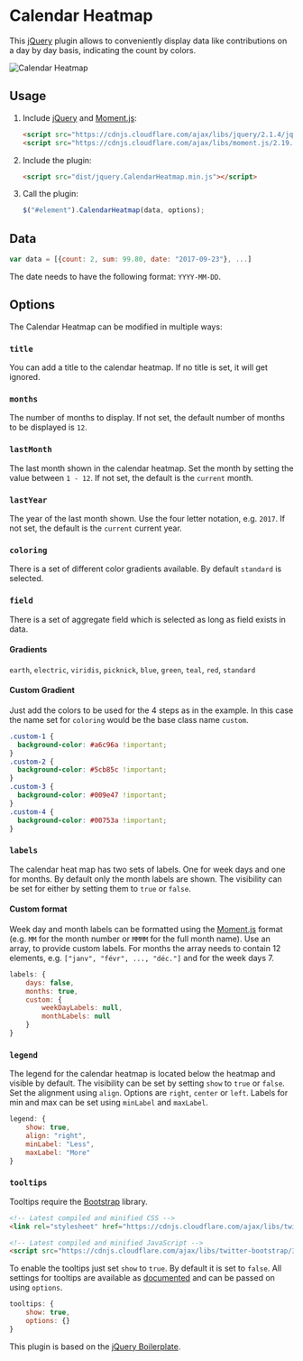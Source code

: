 # Calendar Heatmap

This [jQuery] plugin allows to conveniently display data like contributions on a day by day basis, indicating the count by colors.

![Calendar Heatmap](https://user-images.githubusercontent.com/6181737/33098032-04143994-ceda-11e7-9a05-47dbef561a70.png)

## Usage

1. Include [jQuery] and [Moment.js]:

	```html
	<script src="https://cdnjs.cloudflare.com/ajax/libs/jquery/2.1.4/jquery.min.js"></script>
	<script src="https://cdnjs.cloudflare.com/ajax/libs/moment.js/2.19.2/moment.min.js"></script>
	```

2. Include the plugin:

	```html
	<script src="dist/jquery.CalendarHeatmap.min.js"></script>
	```

3. Call the plugin:

	```javascript
	$("#element").CalendarHeatmap(data, options);
	```

## Data

```javascript
var data = [{count: 2, sum: 99.80, date: "2017-09-23"}, ...]
```
The date needs to have the following format: `YYYY-MM-DD`.

## Options

The Calendar Heatmap can be modified in multiple ways:

### `title`
You can add a title to the calendar heatmap. If no title is set, it will get ignored.

### `months`
The number of months to display. If not set, the default number of months to be displayed is `12`.

### `lastMonth`
The last month shown in the calendar heatmap. Set the month by setting the value between `1 - 12`. If not set, the default is the `current` month.

### `lastYear`
The year of the last month shown. Use the four letter notation, e.g. `2017`. If not set, the default is the `current` current year.

### `coloring`
There is a set of different color gradients available. By default `standard` is selected.

### `field`
There is a set of aggregate field which is selected as long as field exists in data.

#### Gradients
 `earth`, `electric`, `viridis`, `picknick`, `blue`, `green`, `teal`, `red`, `standard`

#### Custom Gradient
Just add the colors to be used for the 4 steps as in the example. In this case the name set for `coloring` would be the base class name `custom`.

```css
.custom-1 {
  background-color: #a6c96a !important;
}
.custom-2 {
  background-color: #5cb85c !important;
}
.custom-3 {
  background-color: #009e47 !important;
}
.custom-4 {
  background-color: #00753a !important;
}
```


### `labels`
The calendar heat map has two sets of labels. One for week days and one for months. By default only the month labels are shown. The visibility can be set for either by setting them to `true` or `false`.

#### Custom format
Week day and month labels can be formatted using the [Moment.js] format (e.g. `MM` for the month number or `MMMM` for the full month name). Use an array, to provide custom labels. For months the array needs to contain 12 elements, e.g. `["janv", "févr", ..., "déc."]` and for the week days 7.

```javascript
labels: {
	days: false,
	months: true,
	custom: {
		weekDayLabels: null,
		monthLabels: null
	}
}
```

### `legend`
The legend for the calendar heatmap is located below the heatmap and visible by default. The visibility can be set by setting `show` to `true` or `false`. Set the alignment using `align`. Options are `right`, `center` or `left`. Labels for min and max can be set using `minLabel` and `maxLabel`. 

```javascript
legend: {
	show: true,
	align: "right",
	minLabel: "Less",
	maxLabel: "More"
}
```

### `tooltips`
Tooltips require the [Bootstrap] library.

```html
<!-- Latest compiled and minified CSS -->
<link rel="stylesheet" href="https://cdnjs.cloudflare.com/ajax/libs/twitter-bootstrap/3.3.7/css/bootstrap.min.css">

<!-- Latest compiled and minified JavaScript -->
<script src="https://cdnjs.cloudflare.com/ajax/libs/twitter-bootstrap/3.3.7/js/bootstrap.min.js"></script>
```

To enable the tooltips just set `show` to `true`. By default it is set to `false`. All settings for tooltips are available as [documented][tooltip-documentation] and can be passed on using `options`.

```javascript
tooltips: {
	show: true,
	options: {}
}
```

This plugin is based on the [jQuery Boilerplate](https://github.com/jquery-boilerplate/jquery-boilerplate).

[Moment.js]: http://momentjs.com/
[jQuery]: http://jquery.com/
[Bootstrap]: https://getbootstrap.com/
[tooltip-documentation]: https://getbootstrap.com/docs/3.3/javascript/#tooltips
